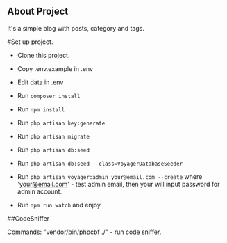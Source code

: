 ## About Project

It's a simple blog with posts, category and tags. 

#Set up project.

- Clone this project.

- Copy .env.example in .env

- Edit data in .env

- Run `composer install`

- Run `npm install`

- Run `php artisan key:generate`

- Run `php artisan migrate`

- Run `php artisan db:seed`

- Run `php artisan db:seed --class=VoyagerDatabaseSeeder`

- Run `php artisan voyager:admin your@email.com --create` where 'your@email.com' - test admin email, then your will input password for admin account.

- Run `npm run watch` and enjoy.

##CodeSniffer

Commands: "vendor/bin/phpcbf ./" - run code sniffer.